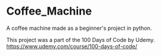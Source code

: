 # Coffee_Machine
A coffee machine made as a beginner's project in python.

This project was a part of the 100 Days of Code by Udemy. <br>
https://www.udemy.com/course/100-days-of-code/
